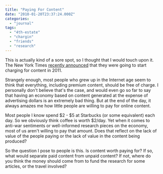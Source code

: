 ```yaml
---
title: "Paying For Content"
date: "2010-01-20T23:37:24.000Z"
categories: 
  - "journal"
tags: 
  - "4th-estate"
  - "chargin"
  - "friends"
  - "research"
---
```


This is actually kind of a sore spot, so I thought that I would touch upon it. The New York Times [recently announced](http://www.businessweek.com/news/2010-01-20/new-york-times-to-charge-for-some-web-content-in-2011-update3-.html) that they were going to start charging for content in 2011.

Strangely enough, most people who grew up in the Internet age seem to think that everything, including premium content, should be free of charge. I personally don't believe that's the case, and would even go so far to say that having an economy based on content generated at the expense of advertising dollars is an extremely bad thing. But at the end of the day, it always amazes me how little people are willing to pay for online content.

Most people I know spend $2 - $5 at Starbucks (or some equivalent) each day. So we obviously think coffee is worth $2/day. Yet when it comes to anti-war sentiments or well-informed research pieces on the economy, most of us aren't willing to pay that amount. Does that reflect on the lack of value of the people paying or the lack of value in the content being produced?

So the question I pose to people is this. Is content worth paying for? If so, what would separate paid content from unpaid content? If not, where do you think the money should come from to fund the research for some articles, or the travel involved?
